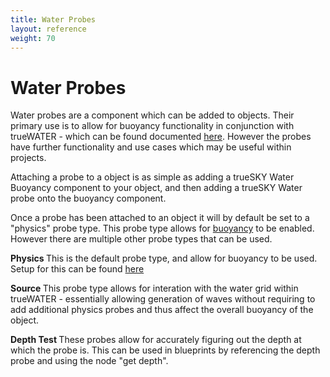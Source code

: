 ```yaml
---
title: Water Probes
layout: reference
weight: 70
---
```






Water Probes
====================

Water probes are a component which can be added to objects. Their primary use is to allow for buoyancy functionality in conjunction with trueWATER - which can be found documented [here](buoyancy). However the probes have further functionality and use cases which may be useful within projects.

Attaching a probe to a object is as simple as adding a trueSKY Water Buoyancy component to your object, and then adding a trueSKY Water probe onto the buoyancy component.

Once a probe has been attached to an object it will by default be set to a "physics" probe type. This probe type allows for [buoyancy](buoyancy) to be enabled. However there are multiple other probe types that can be used.


<b> Physics </b> This is the default probe type, and allow for buoyancy to be used. Setup for this can be found [here](buoyancy)

<b> Source </b> This probe type allows for interation with the water grid within trueWATER - essentially allowing generation of waves without requiring to add additional physics probes and thus affect the overall buoyancy of the object.

<b> Depth Test </b> These probes allow for accurately figuring out the depth at which the probe is. This can be used in blueprints by referencing the depth probe and using the node "get depth". 
